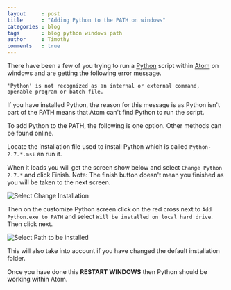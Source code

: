 ```yaml
---
layout     : post
title      : "Adding Python to the PATH on windows"
categories : blog 
tags       : blog python windows path
author     : Timothy
comments   : true
---
```


There have been a few of you trying to run a [Python]({{site.baseurl}}/languages/Python.html) script within [Atom]({{site.baseurl}}/editors/Atom.html) on windows and are getting the following error message.

`'Python' is not recognized as an internal or external command, operable program or batch file.`

If you have installed Python, the reason for this message is as Python isn't part of the PATH means that Atom can't find Python to run the script.

To add Python to the PATH, the following is one option.
Other methods can be found online. 

Locate the installation file used to install Python which is called `Python-2.7.*.msi` an run it.

When it loads you will get the screen show below and select `Change Python 2.7.*` and click Finish.
Note: The finish button doesn't mean you finished as you will be taken to the next screen. 

![Select Change Installation]({{site.baseurl}}/res/blog_pics/pythonpath1.png)

Then on the customize Python screen click on the red cross next to `Add Python.exe to PATH` and select `Will be installed on local hard drive`.
Then click next.

![Select Path to be installed]({{site.baseurl}}/res/blog_pics/pythonpath2.png)

This will also take into account if you have changed the default installation folder. 

Once you have done this **RESTART WINDOWS** then Python should be working within Atom. 
